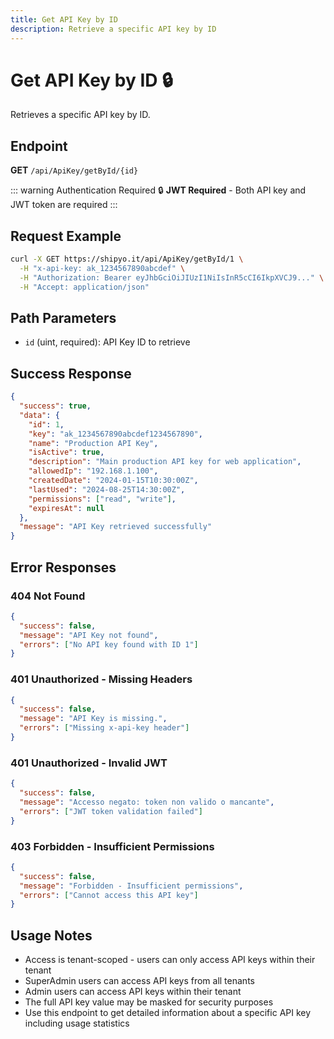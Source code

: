 ```yaml
---
title: Get API Key by ID
description: Retrieve a specific API key by ID
---
```


# Get API Key by ID 🔒

Retrieves a specific API key by ID.

## Endpoint
**GET** `/api/ApiKey/getById/{id}`

<HeaderBadge 
  type="jwt" 
  icon="🔒" 
  label="JWT Required"
  :headers="['x-api-key: <your-api-key>', 'Authorization: Bearer <jwt-token>', 'Accept: application/json']"
/>

::: warning Authentication Required
🔒 **JWT Required** - Both API key and JWT token are required
:::

## Request Example
```bash
curl -X GET https://shipyo.it/api/ApiKey/getById/1 \
  -H "x-api-key: ak_1234567890abcdef" \
  -H "Authorization: Bearer eyJhbGciOiJIUzI1NiIsInR5cCI6IkpXVCJ9..." \
  -H "Accept: application/json"
```

## Path Parameters
- `id` (uint, required): API Key ID to retrieve

## Success Response
```json
{
  "success": true,
  "data": {
    "id": 1,
    "key": "ak_1234567890abcdef1234567890",
    "name": "Production API Key",
    "isActive": true,
    "description": "Main production API key for web application",
    "allowedIp": "192.168.1.100",
    "createdDate": "2024-01-15T10:30:00Z",
    "lastUsed": "2024-08-25T14:30:00Z",
    "permissions": ["read", "write"],
    "expiresAt": null
  },
  "message": "API Key retrieved successfully"
}
```

## Error Responses

### 404 Not Found
```json
{
  "success": false,
  "message": "API Key not found",
  "errors": ["No API key found with ID 1"]
}
```

### 401 Unauthorized - Missing Headers
```json
{
  "success": false,
  "message": "API Key is missing.",
  "errors": ["Missing x-api-key header"]
}
```

### 401 Unauthorized - Invalid JWT
```json
{
  "success": false,
  "message": "Accesso negato: token non valido o mancante",
  "errors": ["JWT token validation failed"]
}
```

### 403 Forbidden - Insufficient Permissions
```json
{
  "success": false,
  "message": "Forbidden - Insufficient permissions",
  "errors": ["Cannot access this API key"]
}
```

## Usage Notes

- Access is tenant-scoped - users can only access API keys within their tenant
- SuperAdmin users can access API keys from all tenants
- Admin users can access API keys within their tenant
- The full API key value may be masked for security purposes
- Use this endpoint to get detailed information about a specific API key including usage statistics
